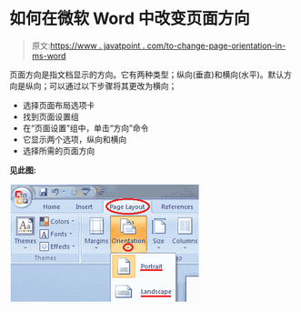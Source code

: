 # 如何在微软 Word 中改变页面方向

> 原文:[https://www . javatpoint . com/to-change-page-orientation-in-ms-word](https://www.javatpoint.com/to-change-page-orientation-in-ms-word)

页面方向是指文档显示的方向。它有两种类型；纵向(垂直)和横向(水平)。默认方向是纵向；可以通过以下步骤将其更改为横向；

*   选择页面布局选项卡
*   找到页面设置组
*   在“页面设置”组中，单击“方向”命令
*   它显示两个选项，纵向和横向
*   选择所需的页面方向

**见此图:**

![MS Word How to change page orientation in ms word 1](img/2c0d2c9ea7ee1ba36c1f7a2ecf29aaf0.png)